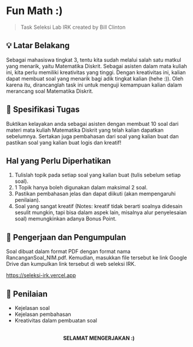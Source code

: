 # Fun Math :)

> Task Seleksi Lab IRK created by Bill Clinton

## 💡 Latar Belakang

Sebagai mahasiswa tingkat 3, tentu kita sudah melalui salah satu matkul yang menarik, yaitu Matematika Diskrit. Sebagai asisten dalam mata kuliah ini, kita perlu memiliki kreativitas yang tinggi. Dengan kreativitas ini, kalian dapat membuat soal yang menarik bagi adik tingkat kalian (hehe :)). Oleh karena itu, dirancanglah task ini untuk menguji kemampuan kalian dalam merancang soal Matematika Diskrit.

## 📝 Spesifikasi Tugas

Buktikan kelayakan anda sebagai asisten dengan membuat 10 soal dari materi mata kuliah Matematika Diskrit yang telah kalian dapatkan sebelumnya. Sertakan juga pembahasan dari soal yang kalian buat dan pastikan soal yang kalian buat logis dan kreatif!

## Hal yang Perlu Diperhatikan

1. Tulislah topik pada setiap soal yang kalian buat (tulis sebelum setiap soal).
2. 1 Topik hanya boleh digunakan dalam maksimal 2 soal.
3. Pastikan pembahasan jelas dan dapat diikuti (akan mempengaruhi penilaian).
4. Soal yang sangat kreatif (Notes: kreatif tidak berarti soalnya didesain sesulit mungkin, tapi bisa dalam aspek lain, misalnya alur penyelesaian soal) memungkinkan adanya Bonus Point.

## 📂 Pengerjaan dan Pengumpulan

Soal dibuat dalam format PDF dengan format nama RancanganSoal_NIM.pdf. Kemudian, masukkan file tersebut ke link Google Drive dan kumpulkan link tersebut di web seleksi IRK.

https://seleksi-irk.vercel.app

## 📌 Penilaian

 - Kejelasan soal
 - Kejelasan pembahasan
 - Kreativitas dalam pembuatan soal

<div align=center>

<br>
  <b>SELAMAT MENGERJAKAN :)</b>
<br>
</div>

<br>

<br>